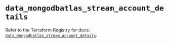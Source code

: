 # `data_mongodbatlas_stream_account_details`

Refer to the Terraform Registry for docs: [`data_mongodbatlas_stream_account_details`](https://registry.terraform.io/providers/mongodb/mongodbatlas/1.39.0/docs/data-sources/stream_account_details).
